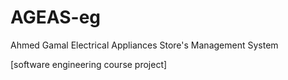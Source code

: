 # AGEAS-eg
Ahmed Gamal Electrical Appliances Store's Management System

[software engineering course project]
